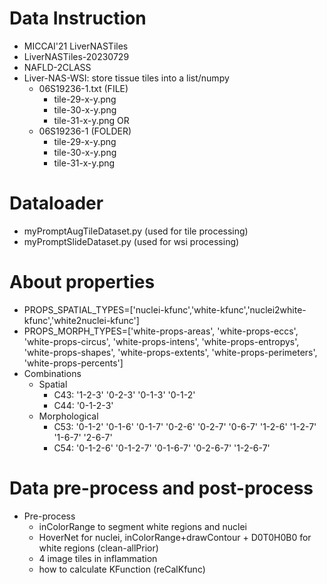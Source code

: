 # Data Instruction

 - MICCAI'21 LiverNASTiles
 - LiverNASTiles-20230729
 - NAFLD-2CLASS
 - Liver-NAS-WSI: store tissue tiles into a list/numpy
    - 06S19236-1.txt (FILE)
        - tile-29-x-y.png
        - tile-30-x-y.png
        - tile-31-x-y.png
    OR
    - 06S19236-1 (FOLDER)
        - tile-29-x-y.png
        - tile-30-x-y.png
        - tile-31-x-y.png

 # Dataloader
  - myPromptAugTileDataset.py (used for tile processing)
  - myPromptSlideDataset.py (used for wsi processing)



# About properties

 - PROPS_SPATIAL_TYPES=['nuclei-kfunc','white-kfunc','nuclei2white-kfunc','white2nuclei-kfunc']
 - PROPS_MORPH_TYPES=['white-props-areas', 'white-props-eccs', 'white-props-circus', 'white-props-intens', 'white-props-entropys', 'white-props-shapes', 'white-props-extents', 'white-props-perimeters', 'white-props-percents']
 - Combinations
    - Spatial
        - C43: '1-2-3' '0-2-3' '0-1-3' '0-1-2'
        - C44: '0-1-2-3'
    - Morphological
        - C53: '0-1-2' '0-1-6' '0-1-7' '0-2-6' '0-2-7' '0-6-7' '1-2-6' '1-2-7' '1-6-7' '2-6-7'
        - C54: '0-1-2-6' '0-1-2-7' '0-1-6-7' '0-2-6-7' '1-2-6-7'

# Data pre-process and post-process
 - Pre-process
    - inColorRange to segment white regions and nuclei
    - HoverNet for nuclei, inColorRange+drawContour + D0T0H0B0 for white regions (clean-allPrior)
    - 4 image tiles in inflammation
    - how to calculate KFunction (reCalKfunc)
